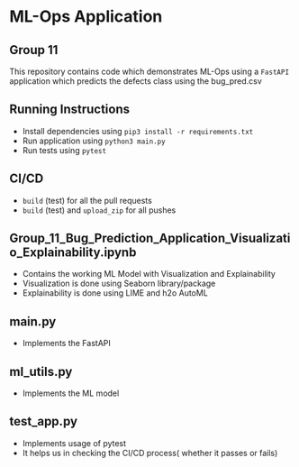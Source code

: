 # ML-Ops Application
## Group 11

This repository contains code which demonstrates ML-Ops using a `FastAPI` application which predicts the defects class using the bug_pred.csv 

## Running Instructions
- Install dependencies using `pip3 install -r requirements.txt`
- Run application using `python3 main.py`
- Run tests using `pytest`

## CI/CD
- `build` (test) for all the pull requests
- `build` (test) and `upload_zip` for all pushes

## Group_11_Bug_Prediction_Application_Visualizatio_Explainability.ipynb
- Contains the working ML Model with Visualization and Explainability
- Visualization is done using Seaborn library/package
- Explainability is done using LIME and h2o AutoML

## main.py
- Implements the FastAPI

## ml_utils.py
- Implements the ML model

## test_app.py
- Implements usage of pytest
- It helps us in checking the CI/CD process( whether it passes or fails)
